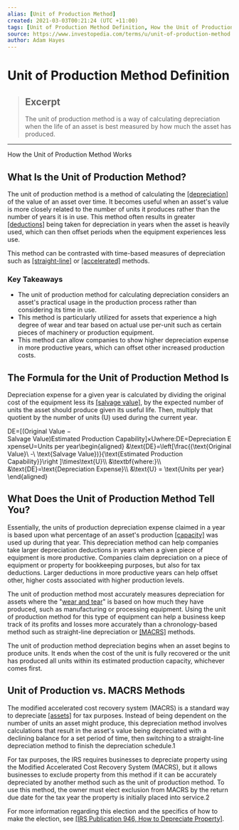 ```yaml
---
alias: [Unit of Production Method]
created: 2021-03-03T00:21:24 (UTC +11:00)
tags: [Unit of Production Method Definition, How the Unit of Production Method Works]
source: https://www.investopedia.com/terms/u/unit-of-production-method.asp
author: Adam Hayes
---
```


# Unit of Production Method Definition

> ## Excerpt
> The unit of production method is a way of calculating depreciation when the life of an asset is best measured by how much the asset has produced.

---

How the Unit of Production Method Works
## What Is the Unit of Production Method?

The unit of production method is a method of calculating the [[depreciation]](https://www.investopedia.com/terms/d/depreciation.asp) of the value of an asset over time. It becomes useful when an asset's value is more closely related to the number of units it produces rather than the number of years it is in use. This method often results in greater [[deductions]](https://www.investopedia.com/terms/d/deduction.asp) being taken for depreciation in years when the asset is heavily used, which can then offset periods when the equipment experiences less use.

This method can be contrasted with time-based measures of depreciation such as [[straight-line]](https://www.investopedia.com/terms/s/straightlinebasis.asp) or [[accelerated]](https://www.investopedia.com/terms/a/accelerateddepreciation.asp) methods.

### Key Takeaways

-   The unit of production method for calculating depreciation considers an asset's practical usage in the production process rather than considering its time in use.
-   This method is particularly utilized for assets that experience a high degree of wear and tear based on actual use per-unit such as certain pieces of machinery or production equipment.
-   This method can allow companies to show higher depreciation expense in more productive years, which can offset other increased production costs.

## The Formula for the Unit of Production Method Is

Depreciation expense for a given year is calculated by dividing the original cost of the equipment less its [[salvage value]](https://www.investopedia.com/terms/s/salvagevalue.asp), by the expected number of units the asset should produce given its useful life. Then, multiply that quotient by the number of units (U) used during the current year.

DE\=\[(Original Value − Salvage Value)Estimated Production Capability\]×Uwhere:DE\=Depreciation ExpenseU\=Units per year\\begin{aligned} &\\text{DE}=\\left\[\\frac{(\\text{Original Value}\\ -\\ \\text{Salvage Value})}{\\text{Estimated Production Capability}}\\right \]\\times\\text{U}\\\\ &\\textbf{where:}\\\\ &\\text{DE}=\\text{Depreciation Expense}\\\\ &\\text{U} = \\text{Units per year} \\end{aligned}

## What Does the Unit of Production Method Tell You?

Essentially, the units of production depreciation expense claimed in a year is based upon what percentage of an asset's production [[capacity]](https://www.investopedia.com/terms/c/capacity.asp) was used up during that year. This depreciation method can help companies take larger depreciation deductions in years when a given piece of equipment is more productive. Companies claim depreciation on a piece of equipment or property for bookkeeping purposes, but also for tax deductions. Larger deductions in more productive years can help offset other, higher costs associated with higher production levels.

The unit of production method most accurately measures depreciation for assets where the "[wear and tear](https://www.investopedia.com/terms/w/wear-and-tear-exclusion.asp)" is based on how much they have produced, such as manufacturing or processing equipment. Using the unit of production method for this type of equipment can help a business keep track of its profits and losses more accurately than a chronology-based method such as straight-line depreciation or [[MACRS]](https://www.investopedia.com/terms/m/macrs.asp) methods.

The unit of production method depreciation begins when an asset begins to produce units. It ends when the cost of the unit is fully recovered or the unit has produced all units within its estimated production capacity, whichever comes first. 

## Unit of Production vs. MACRS Methods 

The modified accelerated cost recovery system (MACRS) is a standard way to depreciate [[assets]](https://www.investopedia.com/ask/answers/020215/what-assets-are-taxable-and-what-assets-are-not-taxable.asp) for tax purposes. Instead of being dependent on the number of units an asset might produce, this depreciation method involves calculations that result in the asset's value being depreciated with a declining balance for a set period of time, then switching to a straight-line depreciation method to finish the depreciation schedule.1

For tax purposes, the IRS requires businesses to depreciate property using the Modified Accelerated Cost Recovery System (MACRS), but it allows businesses to exclude property from this method if it can be accurately depreciated by another method such as the unit of production method. To use this method, the owner must elect exclusion from MACRS by the return due date for the tax year the property is initially placed into service.2 

For more information regarding this election and the specifics of how to make the election, see [[IRS Publication 946, How to Depreciate Property]](https://www.irs.gov/publications/p946).
